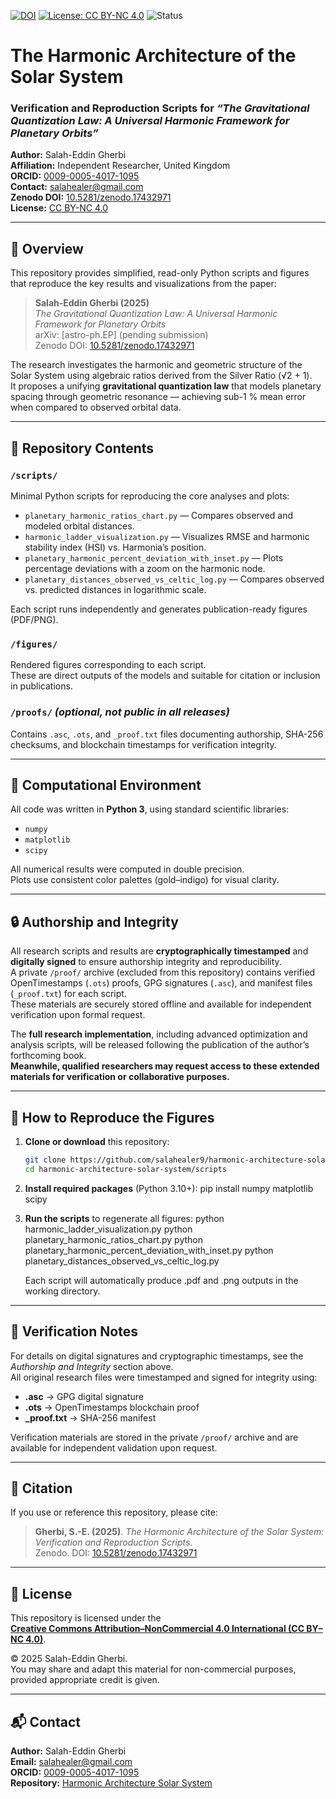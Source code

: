 [![DOI](https://zenodo.org/badge/DOI/10.5281/zenodo.17432971.svg)](https://doi.org/10.5281/zenodo.17432971)
[![License: CC BY-NC 4.0](https://img.shields.io/badge/License-CC%20BY--NC%204.0-lightgrey.svg)](https://creativecommons.org/licenses/by-nc/4.0/)
![Status](https://img.shields.io/badge/status-active-brightgreen.svg)

# The Harmonic Architecture of the Solar System
### Verification and Reproduction Scripts for *“The Gravitational Quantization Law: A Universal Harmonic Framework for Planetary Orbits”*

**Author:** Salah-Eddin Gherbi  
**Affiliation:** Independent Researcher, United Kingdom  
**ORCID:** [0009-0005-4017-1095](https://orcid.org/0009-0005-4017-1095)  
**Contact:** salahealer@gmail.com  
**Zenodo DOI:** [10.5281/zenodo.17432971](https://doi.org/10.5281/zenodo.17432971)  
**License:** [CC BY-NC 4.0](https://creativecommons.org/licenses/by-nc/4.0/)  

---

## 📘 Overview
This repository provides simplified, read-only Python scripts and figures that reproduce the key results and visualizations from the paper:

> **Salah-Eddin Gherbi (2025)**  
> *The Gravitational Quantization Law: A Universal Harmonic Framework for Planetary Orbits*  
> arXiv: [astro-ph.EP] (pending submission)  
> Zenodo DOI: [10.5281/zenodo.17432971](https://doi.org/10.5281/zenodo.17432971)

The research investigates the harmonic and geometric structure of the Solar System using algebraic ratios derived from the Silver Ratio (√2 + 1).  
It proposes a unifying **gravitational quantization law** that models planetary spacing through geometric resonance — achieving sub-1 % mean error when compared to observed orbital data.

---

## 📂 Repository Contents

### `/scripts/`
Minimal Python scripts for reproducing the core analyses and plots:
- `planetary_harmonic_ratios_chart.py` — Compares observed and modeled orbital distances.  
- `harmonic_ladder_visualization.py` — Visualizes RMSE and harmonic stability index (HSI) vs. Harmonia’s position.  
- `planetary_harmonic_percent_deviation_with_inset.py` — Plots percentage deviations with a zoom on the harmonic node.  
- `planetary_distances_observed_vs_celtic_log.py` — Compares observed vs. predicted distances in logarithmic scale.

Each script runs independently and generates publication-ready figures (PDF/PNG).

### `/figures/`
Rendered figures corresponding to each script.  
These are direct outputs of the models and suitable for citation or inclusion in publications.

### `/proofs/` *(optional, not public in all releases)*
Contains `.asc`, `.ots`, and `_proof.txt` files documenting authorship, SHA-256 checksums, and blockchain timestamps for verification integrity.

---

## 🧮 Computational Environment
All code was written in **Python 3**, using standard scientific libraries:
- `numpy`  
- `matplotlib`  
- `scipy`

All numerical results were computed in double precision.  
Plots use consistent color palettes (gold–indigo) for visual clarity.

---

## 🔒 Authorship and Integrity

All research scripts and results are **cryptographically timestamped** and **digitally signed** to ensure authorship integrity and reproducibility.  
A private `/proof/` archive (excluded from this repository) contains verified OpenTimestamps (`.ots`) proofs, GPG signatures (`.asc`), and manifest files (`_proof.txt`) for each script.  
These materials are securely stored offline and available for independent verification upon formal request.

The **full research implementation**, including advanced optimization and analysis scripts, will be released following the publication of the author’s forthcoming book.  
**Meanwhile, qualified researchers may request access to these extended materials for verification or collaborative purposes.**

---

## 🧪 How to Reproduce the Figures

1. **Clone or download** this repository:  
   ```bash
   git clone https://github.com/salahealer9/harmonic-architecture-solar-system.git
   cd harmonic-architecture-solar-system/scripts

2. **Install required packages** (Python 3.10+):
   pip install numpy matplotlib scipy

3. **Run the scripts** to regenerate all figures:
   python harmonic_ladder_visualization.py
   python planetary_harmonic_ratios_chart.py
   python planetary_harmonic_percent_deviation_with_inset.py
   python planetary_distances_observed_vs_celtic_log.py

   Each script will automatically produce .pdf and .png outputs in the working directory.

---

## 🧭 Verification Notes
For details on digital signatures and cryptographic timestamps, see the *Authorship and Integrity* section above.  
All original research files were timestamped and signed for integrity using:

- **.asc** → GPG digital signature  
- **.ots** → OpenTimestamps blockchain proof  
- **_proof.txt** → SHA-256 manifest  

Verification materials are stored in the private `/proof/` archive and are available for independent validation upon request.

---

## 📜 Citation
If you use or reference this repository, please cite:

> **Gherbi, S.-E. (2025)**. *The Harmonic Architecture of the Solar System: Verification and Reproduction Scripts*.  
> Zenodo. DOI: [10.5281/zenodo.17432971](https://doi.org/10.5281/zenodo.17432971)

---

## 📜 License
This repository is licensed under the  
[**Creative Commons Attribution–NonCommercial 4.0 International (CC BY–NC 4.0)**](https://creativecommons.org/licenses/by-nc/4.0/).  

© 2025 Salah-Eddin Gherbi.  
You may share and adapt this material for non-commercial purposes, provided appropriate credit is given.

---

## 📬 Contact
**Author:** Salah-Eddin Gherbi  
**Email:** [salahealer@gmail.com](mailto:salahealer@gmail.com)  
**ORCID:** [0009-0005-4017-1095](https://orcid.org/0009-0005-4017-1095)  
**Repository:** [Harmonic Architecture Solar System](https://github.com/salahealer9/harmonic-architecture-solar-system)


